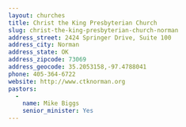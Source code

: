 ```yaml
---
layout: churches
title: Christ the King Presbyterian Church
slug: christ-the-king-presbyterian-church-norman
address_street: 2424 Springer Drive, Suite 100
address_city: Norman
address_state: OK
address_zipcode: 73069
address_geocode: 35.2053158,-97.4788041
phone: 405-364-6722
website: http://www.ctknorman.org
pastors: 
  - 
    name: Mike Biggs
    senior_minister: Yes
---
```



